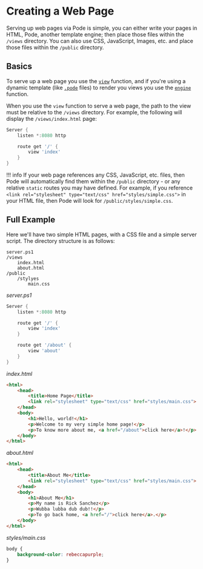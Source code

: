 # Creating a Web Page

Serving up web pages via Pode is simple, you can either write your pages in HTML, Pode, another template engine; then place those files within the `/views` directory. You can also use CSS, JavaScript, Images, etc. and place those files within the `/public` directory.

## Basics

To serve up a web page you use the [`view`](../../../Functions/Response/View) function, and if you're using a dynamic template (like [`.pode`](../../ViewEngines/Pode) files) to render you views you use the [`engine`](../../../Functions/Core/Engine) function.

When you use the `view` function to serve a web page, the path to the view must be relative to the `/views` directory. For example, the following will display the `/views/index.html` page:

```powershell
Server {
    listen *:8080 http

    route get '/' {
        view 'index'
    }
}
```

!!! info
    If your web page references any CSS, JavaScript, etc. files, then Pode will automatically find them within the `/public` directory - or any relative `static` routes you may have defined. For example, if you reference `<link rel="stylesheet" type="text/css" href="styles/simple.css">` in your HTML file, then Pode will look for `/public/styles/simple.css`.

## Full Example

Here we'll have two simple HTML pages, with a CSS file and a simple server script. The directory structure is as follows:

```plain
server.ps1
/views
    index.html
    about.html
/public
    /stylyes
        main.css
```

*server.ps1*
```powershell
Server {
    listen *:8080 http

    route get '/' {
        view 'index'
    }

    route get '/about' {
        view 'about'
    }
}
```

*index.html*
```html
<html>
    <head>
        <title>Home Page</title>
        <link rel="stylesheet" type="text/css" href="styles/main.css">
    </head>
    <body>
        <h1>Hello, world!</h1>
        <p>Welcome to my very simple home page!</p>
        <p>To know more about me, <a href="/about">click here</a>!</p>
    </body>
</html>
```

*about.html*
```html
<html>
    <head>
        <title>About Me</title>
        <link rel="stylesheet" type="text/css" href="styles/main.css">
    </head>
    <body>
        <h1>About Me</h1>
        <p>My name is Rick Sanchez</p>
        <p>Wubba lubba dub dub!!</p>
        <p>To go back home, <a href="/">click here</a>.</p>
    </body>
</html>
```

*styles/main.css*
```css
body {
    background-color: rebeccapurple;
}
```